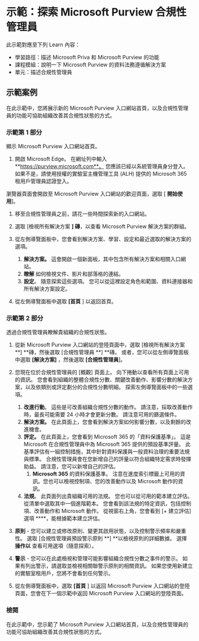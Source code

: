 <!---
---
示範：標題：「探索 Microsoft Purview 合規性管理員」學習路徑/模組/單元：「描述 Microsoft Priva 和 Microsoft Purview 的功能;模組 2：描述 Microsoft Purview 的資料合規性解決方案;單元 4：描述合規性管理員'
---
--->

# 示範：探索 Microsoft Purview 合規性管理員

此示範對應至下列 Learn 內容：

- 學習路徑：描述 Microsoft Priva 和 Microsoft Purview 的功能
- 課程模組：說明一下 Microsoft Purview 的資料法務遵循解決方案
- 單元：描述合規性管理員

## 示範案例

在此示範中，您將展示新的 Microsoft Purview 入口網站首頁，以及合規性管理員的功能可協助組織改善其合規性狀態的方式。

### 示範第 1 部分

顯示 Microsoft Purview 入口網站首頁。

1. 開啟 Microsoft Edge。 在網址列中輸入 **https://purview.microsoft.com**。 您應該已經以系統管理員身分登入。如果不是，請使用授權的實驗室主機管理工具 (ALH) 提供的 Microsoft 365 租用戶管理員認證登入。

瀏覽器頁面會開啟至 Microsoft Purview 入口網站的歡迎頁面，選取 [ **開始使用**]。  

1. 移至合規性管理員之前，請花一些時間探索新的入口網站。

1. 選取 [檢視所有解決方案 **] 磚**，以查看 Microsoft Purview 解決方案的群組。

1. 從左側導覽面板中，您會看到解決方案、學習、設定和最近選取的解決方案的選項。
    1. **解決方案。** 這會開啟一個新面板，其中包含所有解決方案和相關入口網站。
    1. **瞭解** 如何檢視文件、影片和部落格的連結。
    1. **設定**。 隨意探索這些選項。 您可以從這裡設定角色和範圍、資料連接器和所有解決方案設定。

1. 從左側導覽面板中選取 **[首頁** ] 以返回首頁。

### 示範第 2 部分

透過合規性管理員瞭解貴組織的合規性狀態。

1. 從新 Microsoft Purview 入口網站的登陸頁面中，選取 [檢視所有解決方案 **] **磚，然後選取 [合規性管理員 **] **磚。 或者，您可以從左側導覽面板中選取 **[解決方案]** ，然後選取 **[合規性管理員**]。

1. 您現在位於合規性管理員的 [概觀] 頁面上。 向下捲動以查看所有頁面上可用的資訊。  您會看到組織的整體合規性分數、關鍵改善動作、影響分數的解決方案，以及依類別或評定劃分的合規性分數明細。 探索左側導覽面板中的一些選項。
    1. **改進行動**。  這些是可改善組織合規性分數的動作。 請注意，採取改善動作時，最長可能需要 24 小時才會更新分數。  請注意可用的篩選條件。
    1. **解決方案。** 在此頁面上，您會看到解決方案如何影響分數，以及剩餘的改進機會。
    1. **評定。** 在此頁面上，您會看到 Microsoft 365 的「資料保護基準」。  這是 Microsoft 在合規性管理員中為 Microsoft 365 提供的預設基準評量。  此基準評估有一組控制措施，其中針對資料保護與一般資料治理的重要法規與標準。 合規性管理員會在您新增自己的評量以符合組織特定需求時發揮助益。  請注意，您可以新增自己的評估。
        1. **Microsoft 365** 的資料保護基準。  注意在進度索引標籤上可用的資訊。您也可以檢視控制項、您的改善動作以及 Microsoft 動作的資訊。  
    1. **法規**。  此頁面列出貴組織可用的法規。 您也可以從可用的範本建立評估。  從清單中選取其中一個進階範本。  您會看到該法規的特定資訊，包括控制項、改善動作和 Microsoft 動作。  從視窗右上角，您會看到 [+ 建立評估] 選項 ****，能根據範本建立評估。
1. **原則** - 您可以建立或修改原則、變更其啟用狀態，以及控制警示頻率和嚴重性。 選取 [合規性管理員預設警示原則 **] **以檢視原則的詳細數據。  選擇 **操作以** 查看可用選項（隨意探索）。
1. **警示** - 您可以在此處檢視和管理可能影響組織合規性分數之事件的警示。  如果有列出警示，請選取並檢視相關聯警示原則的相關資訊。 如果您使用新建立的實驗室租用戶，您將不會看到任何警示。

1. 從左側導覽面板中，選取 **[首頁** ] 以返回 Microsoft Purview 入口網站的登陸頁面，您會在下一個示範中返回 Microsoft Purview 入口網站的登陸頁面。

### 檢閱

在此示範中，您示範了 Microsoft Purview 入口網站首頁，以及合規性管理員的功能可協助組織改善其合規性狀態的方式。
